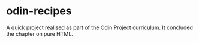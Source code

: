 # odin-recipes
A quick project realised as part of the Odin Project curriculum.
It concluded the chapter on pure HTML.